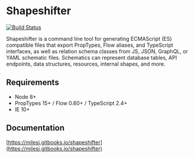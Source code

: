 # Shapeshifter

[![Build Status](https://travis-ci.org/milesj/shapeshifter.svg?branch=master)](https://travis-ci.org/milesj/shapeshifter)

Shapeshifter is a command line tool for generating ECMAScript (ES) compatible files that export
PropTypes, Flow aliases, and TypeScript interfaces, as well as relation schema classes from JS,
JSON, GraphQL, or YAML schematic files. Schematics can represent database tables, API endpoints,
data structures, resources, internal shapes, and more.

## Requirements

- Node 8+
- PropTypes 15+ / Flow 0.60+ / TypeScript 2.4+
- IE 10+

## Documentation

[https://milesj.gitbooks.io/shapeshifter](https://milesj.gitbooks.io/shapeshifter)
